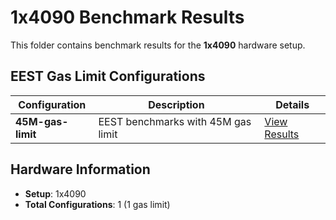 # 1x4090 Benchmark Results

This folder contains benchmark results for the **1x4090** hardware setup.

## EEST Gas Limit Configurations

| Configuration | Description | Details |
|---------------|-------------|----------|
| **45M-gas-limit** | EEST benchmarks with 45M gas limit | [View Results](45M-gas-limit/README.md) |

## Hardware Information

- **Setup**: 1x4090
- **Total Configurations**: 1 (1 gas limit)

